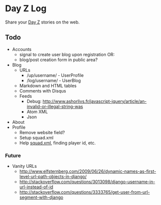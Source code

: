# Day Z Log

Share your <a href="http://dayzmod.com">Day Z</a> stories on the web.

## Todo

- Accounts
    - signal to create user blog upon registration OR:
    - blog/post creation form in public area?
- Blog
    - URLs
        - /up/username/ - UserProfile
        - /log/username/ - UserBlog
    - Markdown and HTML tables
    - Comments with Disqus
    - Feeds
        - Debug: <http://www.ashorlivs.fr/javascript-jquery/article/an-invalid-or-illegal-string-was>
        - Atom XML
        - Json
- About
- Profile
    - Remove website field?
    - Setup squad.xml
    - Help <a href="http://community.bistudio.com/wiki/squad.xml">squad.xml</a>, finding player id, etc.

### Future

- Vanity URLs
    - http://www.elfsternberg.com/2009/06/26/dynamic-names-as-first-level-url-path-objects-in-django/
    - http://stackoverflow.com/questions/3013098/django-username-in-url-instead-of-id
    - http://stackoverflow.com/questions/3333765/get-user-from-url-segment-with-django